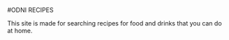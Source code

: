 #ODNI RECIPES

This site is made for searching recipes for food and drinks that you can do at home.
